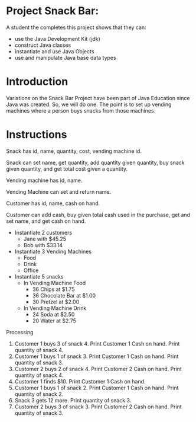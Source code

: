 # Project Snack Bar:

A student the completes this project shows that they can:

* use the Java Development Kit (jdk)
* construct Java classes
* instantiate and use Java Objects
* use and manipulate Java base data types

# Introduction

Variations on the Snack Bar Project have been part of Java Education 
since Java was created. So, we will do one. The point is to set up 
vending machines where a person buys snacks from those machines.

# Instructions

Snack has id, name, quantity, cost, vending machine id.

Snack can set name, get quantity, add quantity given quantity, buy snack given quantity, and get total cost given a quantity.

Vending machine has id, name.

Vending Machine can set and return name.

Customer has id, name, cash on hand.

Customer can add cash, buy given total cash used in the purchase, get and set name, and get cash on hand.  

* Instantiate 2 customers
    * Jane with $45.25
    * Bob with $33.14
* Instantiate 3 Vending Machines
    * Food
    * Drink
    * Office
* Instantiate 5 snacks
    * In Vending Machine Food
        * 36 Chips at $1.75
        * 36 Chocolate Bar at $1.00
        * 30 Pretzel at $2.00
    * In Vending Machine Drink
        * 24 Soda at $2.50
        * 20 Water at $2.75
	
Processing

1. Customer 1 buys 3 of snack 4. Print Customer 1 Cash on hand. Print quantity of snack 4.
1. Customer 1 buys 1 of snack 3. Print Customer 1 Cash on hand. Print quantity of snack 3.
1. Customer 2 buys 2 of snack 4. Print Customer 2 Cash on hand. Print quantity of snack 4.
1. Customer 1 finds $10. Print Customer 1 Cash on hand.
1. Customer 1 buys 1 of snack 2. Print Customer 1 Cash on hand. Print quantity of snack 2.
1. Snack 3 gets 12 more. Print quantity of snack 3.
1. Customer 2 buys 3 of snack 3. Print Customer 2 Cash on hand. Print quantity of snack 3.

